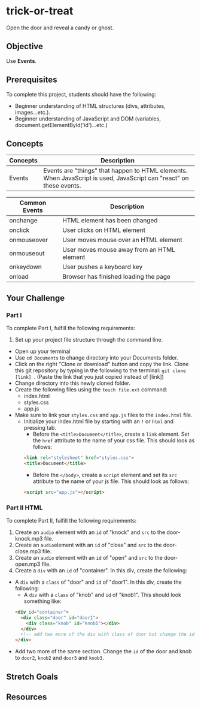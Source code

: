 # trick-or-treat

Open the door and reveal a candy or ghost.

## Objective

Use **Events**.

## Prerequisites

To complete this project, students should have the following:
* Beginner understanding of HTML structures (divs, attributes, images...etc.).
* Beginner understanding of JavaScript and DOM (variables, document.getElementById('id')...etc.)

## Concepts
Concepts | Description
---------|------------
Events | Events are "things" that happen to HTML elements. When JavaScript is used, JavaScript can "react" on these events.

Common Events | Description
--------------|-------------
onchange | HTML element has been changed
onclick | User clicks on HTML element
onmouseover | User moves mouse over an HTML element
onmouseout | User moves mouse away from an HTML element
onkeydown | User pushes a keyboard key
onload | Browser has finished loading the page

## Your Challenge

### Part I

To complete Part I, fulfill the following requirements:
1. Set up your project file structure through the command line.
  * Open up your terminal
  * Use ```cd Documents``` to change directory into your Documents folder.
  * Click on the right "Clone or download" button and copy the link. Clone this git repository by typing in the following to the terminal: ```git clone [link] ```. (Paste the link that you just copied instead of [link])
  * Change directory into this newly cloned folder.
  * Create the following files using the ```touch file.ext``` command:
    * index.html
    * styles.css
    * app.js
  * Make sure to link your ```styles.css``` and ```app.js``` files to the ```index.html``` file.
    * Initialize your index.html file by starting with an ```!``` or ```html``` and pressing tab.
      * Before the ```<title>Document</title>```, create a ```link``` element. Set the ```href``` attribute to the name of your css file. This should look as follows:
      ``` HTML
      <link rel="stylesheet" href="styles.css">
      <title>Document</title>
      ```
      * Before the ```</body>```, create a ```script``` element and set its ```src``` attribute to the name of your js file. This should look as follows:
      ``` HTML
      <script src="app.js"></script>
      ```

### Part II HTML

To complete Part II, fulfill the following requirements:
1. Create an ```audio``` element with an ```id``` of "knock" and ```src``` to the door-knock.mp3 file.
2. Create an ```audio```element with an ```id``` of "close" and ```src``` to the door-close.mp3 file.
3. Create an ```audio``` element with an ```id``` of "open" and ```src``` to the door-open.mp3 file.
4. Create a ```div``` with an ```id``` of "container". In this div, create the following:
  * A ```div``` with a ```class``` of "door" and ```id``` of "door1". In this div, create the following:
    * A ```div``` with a ```class``` of "knob" and ```id``` of "knob1". This should look something like:
    ``` html
    <div id="container">
      <div class="door" id="door1">
        <div class="knob" id="knob1"></div>
      </div>
      <!-- add two more of the div with class of door but change the ids to door2, knob2, door3...etc. -->
    </div>
    ```
  * Add two more of the same section. Change the ```id``` of the door and knob to ```door2```, ```knob2``` and ```door3``` and ```knob3```.


## Stretch Goals

## Resources

